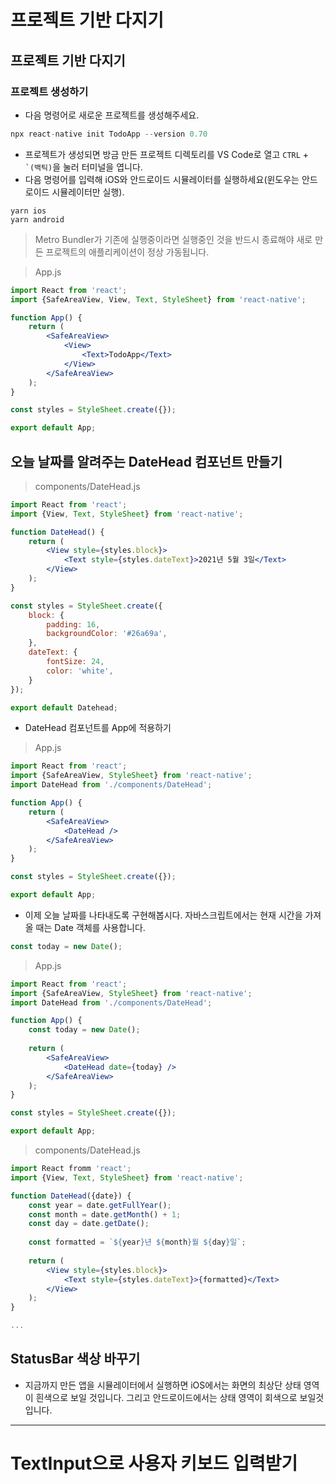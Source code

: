 # 프로젝트 기반 다지기 

## 프로젝트 기반 다지기 

### 프로젝트 생성하기 

- 다음 명령어로 새로운 프로젝트를 생성해주세요.

```jsx
npx react-native init TodoApp --version 0.70
```
- 프로젝트가 생성되면 방금 만든 프로젝트 디렉토리를 VS Code로 열고 <code>CTRL</code> + <code>`(백틱)</code>을 눌러 터미널을 엽니다.
- 다음 명령어를 입력해 iOS와 안드로이드 시뮬레이터를 실행하세요(윈도우는 안드로이드 시뮬레이터만 실행).

```
yarn ios 
yarn android
```

> Metro Bundler가 기존에 실행중이라면 실행중인 것을 반드시 종료해야 새로 만든 프로젝트의 애플리케이션이 정상 가동됩니다.

> App.js

```jsx
import React from 'react';
import {SafeAreaView, View, Text, StyleSheet} from 'react-native';

function App() {
    return (
        <SafeAreaView>
            <View>
                <Text>TodoApp</Text>
            </View>
        </SafeAreaView>
    );
}

const styles = StyleSheet.create({});

export default App;
```

## 오늘 날짜를 알려주는 DateHead 컴포넌트 만들기 

> components/DateHead.js

```jsx
import React from 'react';
import {View, Text, StyleSheet} from 'react-native';

function DateHead() {
    return (
        <View style={styles.block}>
            <Text style={styles.dateText}>2021년 5월 3일</Text>
        </View>
    );
}

const styles = StyleSheet.create({
    block: {
        padding: 16, 
        backgroundColor: '#26a69a',
    },
    dateText: {
        fontSize: 24,
        color: 'white',
    }
});

export default Datehead;
```

- DateHead 컴포넌트를 App에 적용하기 

> App.js

```jsx
import React from 'react';
import {SafeAreaView, StyleSheet} from 'react-native';
import DateHead from './components/DateHead';

function App() {
    return (
        <SafeAreaView>
            <DateHead />
        </SafeAreaView>
    );
}

const styles = StyleSheet.create({});

export default App;
```

- 이제 오늘 날짜를 나타내도록 구현해봅시다. 자바스크립트에서는 현재 시간을 가져올 때는 Date 객체를 사용합니다. 

```javascript
const today = new Date();
```

> App.js

```jsx
import React from 'react';
import {SafeAreaView, StyleSheet} from 'react-native';
import DateHead from './components/DateHead';

function App() {
    const today = new Date();
    
    return (
        <SafeAreaView>
            <DateHead date={today} />
        </SafeAreaView>
    );
}

const styles = StyleSheet.create({});

export default App;
```

> components/DateHead.js

```jsx
import React fromm 'react';
import {View, Text, StyleSheet} from 'react-native';

function DateHead({date}) {
    const year = date.getFullYear();
    const month = date.getMonth() + 1;
    const day = date.getDate();
    
    const formatted = `${year}년 ${month}월 ${day}일`;
    
    return (
        <View style={styles.block}>
            <Text style={styles.dateText}>{formatted}</Text>
        </View>
    );
}

...
```

## StatusBar 색상 바꾸기
- 지금까지 만든 앱을 시뮬레이터에서 실행하면 iOS에서는 화면의 최상단 상태 영역이 흰색으로 보일 것입니다. 그리고 안드로이드에서는 상태 영역이 회색으로 보일것 입니다. 

---

# TextInput으로 사용자 키보드 입력받기

